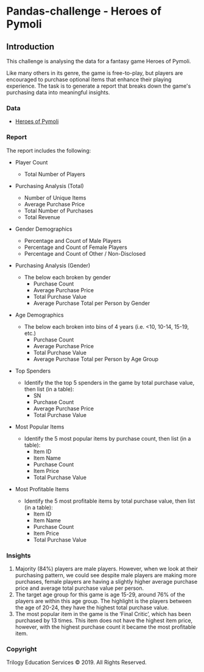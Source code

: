 # Pandas-challenge - Heroes of Pymoli

## Introduction

This challenge is analysing the data for a fantasy game Heroes of Pymoli.

Like many others in its genre, the game is free-to-play, but players are encouraged to purchase optional items that enhance their playing experience. The task is to generate a report that breaks down the game's purchasing data into meaningful insights.

### Data
* [Heroes of Pymoli](HeroesOfPymoli/04_Pandas_purchase_data.csv)

### Report
The report includes the following:
* Player Count
    * Total Number of Players

* Purchasing Analysis (Total)
    * Number of Unique Items
    * Average Purchase Price
    * Total Number of Purchases
    * Total Revenue

* Gender Demographics
    * Percentage and Count of Male Players
    * Percentage and Count of Female Players
    * Percentage and Count of Other / Non-Disclosed

* Purchasing Analysis (Gender)
    * The below each broken by gender
      * Purchase Count
      * Average Purchase Price
      * Total Purchase Value
      * Average Purchase Total per Person by Gender

* Age Demographics
    * The below each broken into bins of 4 years (i.e. &lt;10, 10-14, 15-19, etc.)
      * Purchase Count
      * Average Purchase Price
      * Total Purchase Value
      * Average Purchase Total per Person by Age Group

* Top Spenders
    * Identify the the top 5 spenders in the game by total purchase value, then list (in a table):
      * SN
      * Purchase Count
      * Average Purchase Price
      * Total Purchase Value

* Most Popular Items
    * Identify the 5 most popular items by purchase count, then list (in a table):
      * Item ID
      * Item Name
      * Purchase Count
      * Item Price
      * Total Purchase Value

* Most Profitable Items
    * Identify the 5 most profitable items by total purchase value, then list (in a table):
      * Item ID
      * Item Name
      * Purchase Count
      * Item Price
      * Total Purchase Value

### Insights
1.    Majority (84%) players are male players. However, when we look at their purchasing pattern, we could see despite male players are making more purchases, female players are having a slightly higher average purchase price and average total purchase value per person.
2.    The target age group for this game is age 15-29, around 76% of the players are within this age group. The highlight is the players between the age of 20-24, they have the highest total purchase value. 
3.    The most popular item in the game is the ‘Final Critic’, which has been purchased by 13 times. This item does not have the highest item price, however, with the highest purchase count it became the most profitable item.


### Copyright

Trilogy Education Services © 2019. All Rights Reserved.
